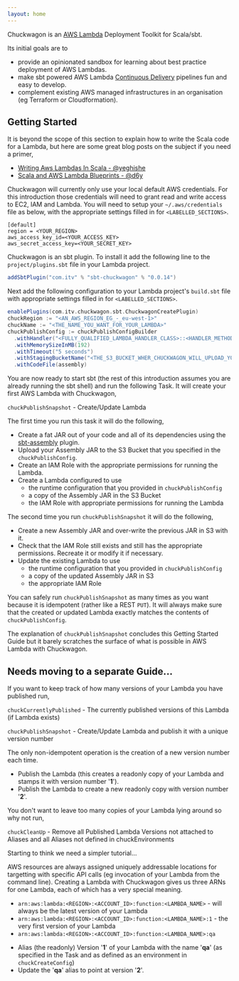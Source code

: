 ```yaml
---
layout: home
---
```

Chuckwagon is an [AWS Lambda][aws-lambda] Deployment Toolkit for Scala/sbt.

Its initial goals are to
* provide an opinionated sandbox for learning about best practice deployment of AWS Lambdas.
* make sbt powered AWS Lambda [Continuous Delivery][steve-smiths-continuous-delivery] pipelines fun and easy to develop. 
* complement existing AWS managed infrastructures in an organisation (eg Terraform or Cloudformation).

## Getting Started

It is beyond the scope of this section to explain how to write the Scala code for a Lambda, but here are some great blog posts on the subject if you need a primer,
 * [Writing Aws Lambdas In Scala - @yeghishe][yegishe-lambda-introduction]
 * [Scala and AWS Lambda Blueprints - @d6y][d6y-lambda-introduction]

Chuckwagon will currently only use your local default AWS credentials. For this introduction those credentials will need to grant read and write access to EC2, IAM and Lambda. You will need to setup your `~/.aws/credentials` file as below, with the appropriate settings filled in for `<LABELLED_SECTIONS>`. 

```
[default]
region = <YOUR_REGION>
aws_access_key_id=<YOUR_ACCESS_KEY>
aws_secret_access_key=<YOUR_SECRET_KEY>
```

Chuckwagon is an sbt plugin. To install it add the following line to the `project/plugins.sbt` file in your Lambda project. 

```scala
addSbtPlugin("com.itv" % "sbt-chuckwagon" % "0.0.14")
```

Next add the following configuration to your Lambda project's `build.sbt` file with appropriate settings filled in for `<LABELLED_SECTIONS>`.

```scala
enablePlugins(com.itv.chuckwagon.sbt.ChuckwagonCreatePlugin)
chuckRegion := "<AN_AWS_REGION_EG_-_eu-west-1>"
chuckName := "<THE_NAME_YOU_WANT_FOR_YOUR_LAMBDA>"
chuckPublishConfig := chuckPublishConfigBuilder
  .withHandler("<FULLY_QUALIFIED_LAMBDA_HANDLER_CLASS>::<HANDLER_METHOD>")
  .withMemorySizeInMB(192)
  .withTimeout("5 seconds")
  .withStagingBucketName("<THE_S3_BUCKET_WHER_CHUCKWAGON_WILL_UPLOAD_YOUR_CODE")
  .withCodeFile(assembly)
```

You are now ready to start sbt (the rest of this introduction assumes you are already running the sbt shell) and run the following Task. It will create your first AWS Lambda with Chuckwagon,

`chuckPublishSnapshot` - Create/Update Lambda 

The first time you run this task it will do the following,
- Create a fat JAR out of your code and all of its dependencies using the [sbt-assembly] plugin.
- Upload your Assembly JAR to the S3 Bucket that you specified in the `chuckPublishConfig`.
- Create an IAM Role with the appropriate permissions for running the Lambda.
- Create a Lambda configured to use 
    - the runtime configuration that you provided in `chuckPublishConfig`
    - a copy of the Assembly JAR in the S3 Bucket
    - the IAM Role with appropriate permissions for running the Lambda


The second time you run `chuckPublishSnapshot` it will do the following,
- Create a new Assembly JAR and over-write the previous JAR in S3 with it.
- Check that the IAM Role still exists and still has the appropriate permissions. Recreate it or modify it if necessary.
- Update the existing Lambda to use
    - the runtime configuration that you provided in `chuckPublishConfig`
    - a copy of the updated Assembly JAR in S3
    - the appropriate IAM Role
 
You can safely run `chuckPublishSnapshot` as many times as you want because it is idempotent (rather like a REST `PUT`). It will always make sure that the created or updated Lambda exactly matches the contents of `chuckPublishConfig`.

The explanation of `chuckPublishSnapshot` concludes this Getting Started Guide but it barely scratches the surface of what is possible in AWS Lambda with Chuckwagon. 


## Needs moving to a separate Guide...

If you want to keep track of how many versions of your Lambda you have published run,

`chuckCurrentlyPublished` - The currently published versions of this Lambda (if Lambda exists)


`chuckPublishSnapshot` - Create/Update Lambda and publish it with a unique version number 

 The only non-idempotent operation is the creation of a new version number each time.

- Publish the Lambda (this creates a readonly copy of your Lambda and  stamps it with version number '**1**').
- Publish the Lambda to create a new readonly copy with version number '**2**'.


You don't want to leave too many copies of your Lambda lying around so why not run,

`chuckCleanUp` - Remove all Published Lambda Versions not attached to Aliases and all Aliases not defined in chuckEnvironments

Starting to think we need a simpler tutorial...

AWS resources are always assigned uniquely addressable locations for targetting with specific API calls (eg invocation of your Lambda from the command line). Creating a Lambda with Chuckwagon gives us three ARNs for one Lambda, each of which has a very special meaning.

* `arn:aws:lambda:<REGION>:<ACCOUNT_ID>:function:<LAMBDA_NAME>` - will always be the latest version of your Lambda
* `arn:aws:lambda:<REGION>:<ACCOUNT_ID>:function:<LAMBDA_NAME>:1` - the very first version of your Lambda
* `arn:aws:lambda:<REGION>:<ACCOUNT_ID>:function:<LAMBDA_NAME>:qa`




- Alias (the readonly) Version '**1**' of your Lambda with the name '**qa**' (as specified in the Task and as defined as an environment in `chuckCreateConfig`)
- Update the '**qa**' alias to point at version '**2**'.

[aws-lambda]: https://aws.amazon.com/lambda/ "AWS Lambda"
[steve-smiths-continuous-delivery]: http://www.alwaysagileconsulting.com/articles/what-is-continuous-delivery/ "Introduction to Continuous Delivery"
[yegishe-lambda-introduction]: http://yeghishe.github.io/2016/10/16/writing-aws-lambdas-in-scala.html "Writing Aws Lambdas In Scala"
[d6y-lambda-introduction]: http://underscore.io/blog/posts/2016/02/01/aws-lambda.html "Scala and AWS Lambda Blueprints"
[sbt-assembly]: https://github.com/sbt/sbt-assembly "sbt Assembly Plugin"